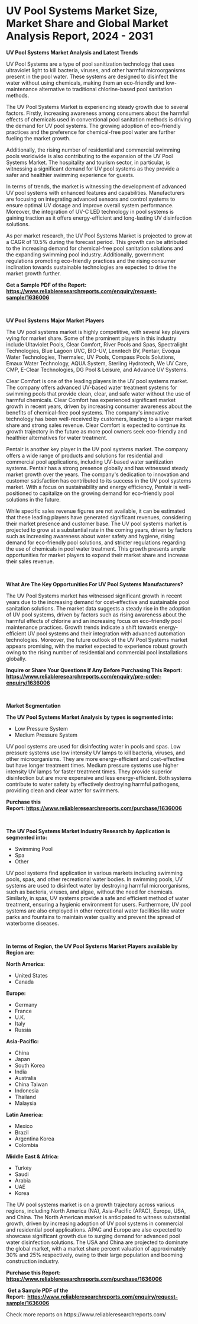 <p><h1>UV Pool Systems Market Size, Market Share and Global Market Analysis Report, 2024 - 2031</h1></p><p><strong>UV Pool Systems Market Analysis and Latest Trends</strong></p>
<p><p>UV Pool Systems are a type of pool sanitization technology that uses ultraviolet light to kill bacteria, viruses, and other harmful microorganisms present in the pool water. These systems are designed to disinfect the water without using chemicals, making them an eco-friendly and low-maintenance alternative to traditional chlorine-based pool sanitation methods.</p><p>The UV Pool Systems Market is experiencing steady growth due to several factors. Firstly, increasing awareness among consumers about the harmful effects of chemicals used in conventional pool sanitation methods is driving the demand for UV pool systems. The growing adoption of eco-friendly practices and the preference for chemical-free pool water are further fueling the market growth.</p><p>Additionally, the rising number of residential and commercial swimming pools worldwide is also contributing to the expansion of the UV Pool Systems Market. The hospitality and tourism sector, in particular, is witnessing a significant demand for UV pool systems as they provide a safer and healthier swimming experience for guests.</p><p>In terms of trends, the market is witnessing the development of advanced UV pool systems with enhanced features and capabilities. Manufacturers are focusing on integrating advanced sensors and control systems to ensure optimal UV dosage and improve overall system performance. Moreover, the integration of UV-C LED technology in pool systems is gaining traction as it offers energy-efficient and long-lasting UV disinfection solutions.</p><p>As per market research, the UV Pool Systems Market is projected to grow at a CAGR of 10.5% during the forecast period. This growth can be attributed to the increasing demand for chemical-free pool sanitation solutions and the expanding swimming pool industry. Additionally, government regulations promoting eco-friendly practices and the rising consumer inclination towards sustainable technologies are expected to drive the market growth further.</p></p>
<p><strong>Get a Sample PDF of the Report:&nbsp; <a href="https://www.reliableresearchreports.com/enquiry/request-sample/1636006">https://www.reliableresearchreports.com/enquiry/request-sample/1636006</a></strong></p>
<p>&nbsp;</p>
<p><strong>UV Pool Systems Major Market Players</strong></p>
<p><p>The UV pool systems market is highly competitive, with several key players vying for market share. Some of the prominent players in this industry include Ultaviolet Pools, Clear Comfort, River Pools and Spas, Spectralight Technologies, Blue Lagoon UVC, BIO-UV, Lenntech BV, Pentair, Evoqua Water Technologies, Thermalec, UV Pools, Compass Pools Solutions, Emaux Water Technology, AQUA System, Sterling Hydrotech, We UV Care, CMP, E-Clear Technologies, DG Pool & Leisure, and Advance UV Systems.</p><p>Clear Comfort is one of the leading players in the UV pool systems market. The company offers advanced UV-based water treatment systems for swimming pools that provide clean, clear, and safe water without the use of harmful chemicals. Clear Comfort has experienced significant market growth in recent years, driven by increasing consumer awareness about the benefits of chemical-free pool systems. The company's innovative technology has been well-received by customers, leading to a larger market share and strong sales revenue. Clear Comfort is expected to continue its growth trajectory in the future as more pool owners seek eco-friendly and healthier alternatives for water treatment.</p><p>Pentair is another key player in the UV pool systems market. The company offers a wide range of products and solutions for residential and commercial pool applications, including UV-based water sanitization systems. Pentair has a strong presence globally and has witnessed steady market growth over the years. The company's dedication to innovation and customer satisfaction has contributed to its success in the UV pool systems market. With a focus on sustainability and energy efficiency, Pentair is well-positioned to capitalize on the growing demand for eco-friendly pool solutions in the future.</p><p>While specific sales revenue figures are not available, it can be estimated that these leading players have generated significant revenues, considering their market presence and customer base. The UV pool systems market is projected to grow at a substantial rate in the coming years, driven by factors such as increasing awareness about water safety and hygiene, rising demand for eco-friendly pool solutions, and stricter regulations regarding the use of chemicals in pool water treatment. This growth presents ample opportunities for market players to expand their market share and increase their sales revenue.</p></p>
<p>&nbsp;</p>
<p><strong>What Are The Key Opportunities For UV Pool Systems Manufacturers?</strong></p>
<p><p>The UV Pool Systems market has witnessed significant growth in recent years due to the increasing demand for cost-effective and sustainable pool sanitation solutions. The market data suggests a steady rise in the adoption of UV pool systems, driven by factors such as rising awareness about the harmful effects of chlorine and an increasing focus on eco-friendly pool maintenance practices. Growth trends indicate a shift towards energy-efficient UV pool systems and their integration with advanced automation technologies. Moreover, the future outlook of the UV Pool Systems market appears promising, with the market expected to experience robust growth owing to the rising number of residential and commercial pool installations globally.</p></p>
<p><strong>Inquire or Share Your Questions If Any Before Purchasing This Report: <a href="https://www.reliableresearchreports.com/enquiry/pre-order-enquiry/1636006">https://www.reliableresearchreports.com/enquiry/pre-order-enquiry/1636006</a></strong></p>
<p>&nbsp;</p>
<p><strong>Market Segmentation</strong></p>
<p><strong>The UV Pool Systems Market Analysis by types is segmented into:</strong></p>
<p><ul><li>Low Pressure System</li><li>Medium Pressure System</li></ul></p>
<p><p>UV pool systems are used for disinfecting water in pools and spas. Low pressure systems use low intensity UV lamps to kill bacteria, viruses, and other microorganisms. They are more energy-efficient and cost-effective but have longer treatment times. Medium pressure systems use higher intensity UV lamps for faster treatment times. They provide superior disinfection but are more expensive and less energy-efficient. Both systems contribute to water safety by effectively destroying harmful pathogens, providing clean and clear water for swimmers.</p></p>
<p><strong>Purchase this Report:&nbsp;<a href="https://www.reliableresearchreports.com/purchase/1636006">https://www.reliableresearchreports.com/purchase/1636006</a></strong></p>
<p>&nbsp;</p>
<p><strong>The UV Pool Systems Market Industry Research by Application is segmented into:</strong></p>
<p><ul><li>Swimming Pool</li><li>Spa</li><li>Other</li></ul></p>
<p><p>UV pool systems find application in various markets including swimming pools, spas, and other recreational water bodies. In swimming pools, UV systems are used to disinfect water by destroying harmful microorganisms, such as bacteria, viruses, and algae, without the need for chemicals. Similarly, in spas, UV systems provide a safe and efficient method of water treatment, ensuring a hygienic environment for users. Furthermore, UV pool systems are also employed in other recreational water facilities like water parks and fountains to maintain water quality and prevent the spread of waterborne diseases.</p></p>
<p>&nbsp;</p>
<p><strong>In terms of Region, the UV Pool Systems Market Players available by Region are:</strong></p>
<p>
    <p> <strong> North America: </strong>
        <ul>
            <li>United States</li>
            <li>Canada</li>
        </ul>
        </p> 
    <p> <strong> Europe: </strong>
        <ul>
            <li>Germany</li>
            <li>France</li>
            <li>U.K.</li>
            <li>Italy</li>
            <li>Russia</li>
        </ul>
        </p> 
    <p> <strong> Asia-Pacific: </strong>
        <ul>
            <li>China</li>
            <li>Japan</li>
            <li>South Korea</li>
            <li>India</li>
            <li>Australia</li>
            <li>China Taiwan</li>
            <li>Indonesia</li>
            <li>Thailand</li>
            <li>Malaysia</li>
        </ul>
        </p> 
    <p> <strong> Latin America: </strong>
        <ul>
            <li>Mexico</li>
            <li>Brazil</li>
            <li>Argentina Korea</li>
            <li>Colombia</li>
        </ul>
        </p> 
    <p> <strong> Middle East & Africa: </strong>
        <ul>
            <li>Turkey</li>
            <li>Saudi</li>
            <li>Arabia</li>
            <li>UAE</li>
            <li>Korea</li>
        </ul>
    </p>
    </p>
<p><p>The UV pool systems market is on a growth trajectory across various regions, including North America (NA), Asia-Pacific (APAC), Europe, USA, and China. The North American market is anticipated to witness substantial growth, driven by increasing adoption of UV pool systems in commercial and residential pool applications. APAC and Europe are also expected to showcase significant growth due to surging demand for advanced pool water disinfection solutions. The USA and China are projected to dominate the global market, with a market share percent valuation of approximately 30% and 25% respectively, owing to their large population and booming construction industry.</p></p>
<p><strong>Purchase this Report: <a href="https://www.reliableresearchreports.com/purchase/1636006">https://www.reliableresearchreports.com/purchase/1636006</a></strong></p>
<p>&nbsp;<strong>Get a Sample PDF of the Report:&nbsp;&nbsp;<a href="https://www.reliableresearchreports.com/enquiry/request-sample/1636006">https://www.reliableresearchreports.com/enquiry/request-sample/1636006</a></strong></p>
<p><strong></strong></p>
<p>Check more reports on https://www.reliableresearchreports.com/</p>